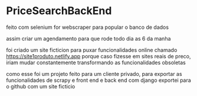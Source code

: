 # PriceSearchBackEnd

feito com selenium for webscraper
para popular o banco de dados

assim criar um agendamento para que rode todo dia as 6 da manha


foi criado um site ficticion para puxar funcionalidades online chamado 
https://site1produto.netlify.app
porque caso fizesse em sites reais de preco, iriam mudar constantemente transformando as funcionalidades obsoletas

como esse foi um projeto feito para um cliente privado, para exportar as funcionalidades de scrapy e front end e back end com django exportei para o github com um site ficticio